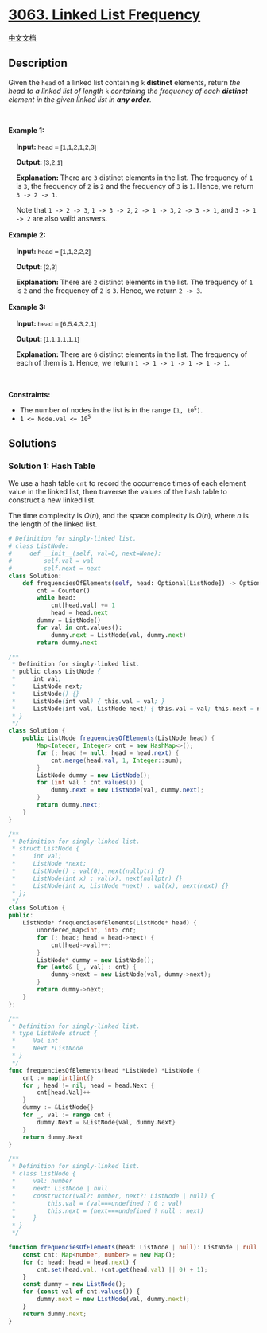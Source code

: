 # [3063. Linked List Frequency](https://leetcode.com/problems/linked-list-frequency)

[中文文档](./solution/3000-3099/3063.Linked%20List%20Frequency/README.md)

<!-- tags:Hash Table,Linked List,Counting -->

## Description

<p>Given the <code>head</code> of a linked list containing <code>k</code> <strong>distinct</strong> elements, return <em>the head to a linked list of length </em><code>k</code><em> containing the <span data-keyword="frequency-linkedlist">frequency</span> of each <strong>distinct</strong> element in the given linked list in <strong>any order</strong>.</em></p>

<p>&nbsp;</p>
<p><strong class="example">Example 1: </strong></p>

<div class="example-block" style="border-color: var(--border-tertiary); border-left-width: 2px; color: var(--text-secondary); font-size: .875rem; margin-bottom: 1rem; margin-top: 1rem; overflow: visible; padding-left: 1rem;">
<p><strong>Input: </strong> <span class="example-io" style="font-family: Menlo,sans-serif; font-size: 0.85rem;"> head = [1,1,2,1,2,3] </span></p>

<p><strong>Output: </strong> <span class="example-io" style="font-family: Menlo,sans-serif; font-size: 0.85rem;"> [3,2,1] </span></p>

<p><strong>Explanation: </strong> There are <code>3</code> distinct elements in the list. The frequency of <code>1</code> is <code>3</code>, the frequency of <code>2</code> is <code>2</code> and the frequency of <code>3</code> is <code>1</code>. Hence, we return <code>3 -&gt; 2 -&gt; 1</code>.</p>

<p>Note that <code>1 -&gt; 2 -&gt; 3</code>, <code>1 -&gt; 3 -&gt; 2</code>, <code>2 -&gt; 1 -&gt; 3</code>, <code>2 -&gt; 3 -&gt; 1</code>, and <code>3 -&gt; 1 -&gt; 2</code> are also valid answers.</p>
</div>

<p><strong class="example">Example 2: </strong></p>

<div class="example-block" style="border-color: var(--border-tertiary); border-left-width: 2px; color: var(--text-secondary); font-size: .875rem; margin-bottom: 1rem; margin-top: 1rem; overflow: visible; padding-left: 1rem;">
<p><strong>Input: </strong> <span class="example-io" style="font-family: Menlo,sans-serif; font-size: 0.85rem;"> head = [1,1,2,2,2] </span></p>

<p><strong>Output: </strong> <span class="example-io" style="font-family: Menlo,sans-serif; font-size: 0.85rem;"> [2,3] </span></p>

<p><strong>Explanation: </strong> There are <code>2</code> distinct elements in the list. The frequency of <code>1</code> is <code>2</code> and the frequency of <code>2</code> is <code>3</code>. Hence, we return <code>2 -&gt; 3</code>.</p>
</div>

<p><strong class="example">Example 3: </strong></p>

<div class="example-block" style="border-color: var(--border-tertiary); border-left-width: 2px; color: var(--text-secondary); font-size: .875rem; margin-bottom: 1rem; margin-top: 1rem; overflow: visible; padding-left: 1rem;">
<p><strong>Input: </strong> <span class="example-io" style="font-family: Menlo,sans-serif; font-size: 0.85rem;"> head = [6,5,4,3,2,1] </span></p>

<p><strong>Output: </strong> <span class="example-io" style="font-family: Menlo,sans-serif; font-size: 0.85rem;"> [1,1,1,1,1,1] </span></p>

<p><strong>Explanation: </strong> There are <code>6</code> distinct elements in the list. The frequency of each of them is <code>1</code>. Hence, we return <code>1 -&gt; 1 -&gt; 1 -&gt; 1 -&gt; 1 -&gt; 1</code>.</p>
</div>

<p>&nbsp;</p>
<p><strong>Constraints:</strong></p>

<ul>
	<li>The number of nodes in the list is in the range <code>[1, 10<sup>5</sup>]</code>.</li>
	<li><code>1 &lt;= Node.val &lt;= 10<sup>5</sup></code></li>
</ul>

## Solutions

### Solution 1: Hash Table

We use a hash table `cnt` to record the occurrence times of each element value in the linked list, then traverse the values of the hash table to construct a new linked list.

The time complexity is $O(n)$, and the space complexity is $O(n)$, where $n$ is the length of the linked list.

<!-- tabs:start -->

```python
# Definition for singly-linked list.
# class ListNode:
#     def __init__(self, val=0, next=None):
#         self.val = val
#         self.next = next
class Solution:
    def frequenciesOfElements(self, head: Optional[ListNode]) -> Optional[ListNode]:
        cnt = Counter()
        while head:
            cnt[head.val] += 1
            head = head.next
        dummy = ListNode()
        for val in cnt.values():
            dummy.next = ListNode(val, dummy.next)
        return dummy.next
```

```java
/**
 * Definition for singly-linked list.
 * public class ListNode {
 *     int val;
 *     ListNode next;
 *     ListNode() {}
 *     ListNode(int val) { this.val = val; }
 *     ListNode(int val, ListNode next) { this.val = val; this.next = next; }
 * }
 */
class Solution {
    public ListNode frequenciesOfElements(ListNode head) {
        Map<Integer, Integer> cnt = new HashMap<>();
        for (; head != null; head = head.next) {
            cnt.merge(head.val, 1, Integer::sum);
        }
        ListNode dummy = new ListNode();
        for (int val : cnt.values()) {
            dummy.next = new ListNode(val, dummy.next);
        }
        return dummy.next;
    }
}
```

```cpp
/**
 * Definition for singly-linked list.
 * struct ListNode {
 *     int val;
 *     ListNode *next;
 *     ListNode() : val(0), next(nullptr) {}
 *     ListNode(int x) : val(x), next(nullptr) {}
 *     ListNode(int x, ListNode *next) : val(x), next(next) {}
 * };
 */
class Solution {
public:
    ListNode* frequenciesOfElements(ListNode* head) {
        unordered_map<int, int> cnt;
        for (; head; head = head->next) {
            cnt[head->val]++;
        }
        ListNode* dummy = new ListNode();
        for (auto& [_, val] : cnt) {
            dummy->next = new ListNode(val, dummy->next);
        }
        return dummy->next;
    }
};
```

```go
/**
 * Definition for singly-linked list.
 * type ListNode struct {
 *     Val int
 *     Next *ListNode
 * }
 */
func frequenciesOfElements(head *ListNode) *ListNode {
	cnt := map[int]int{}
	for ; head != nil; head = head.Next {
		cnt[head.Val]++
	}
	dummy := &ListNode{}
	for _, val := range cnt {
		dummy.Next = &ListNode{val, dummy.Next}
	}
	return dummy.Next
}
```

```ts
/**
 * Definition for singly-linked list.
 * class ListNode {
 *     val: number
 *     next: ListNode | null
 *     constructor(val?: number, next?: ListNode | null) {
 *         this.val = (val===undefined ? 0 : val)
 *         this.next = (next===undefined ? null : next)
 *     }
 * }
 */

function frequenciesOfElements(head: ListNode | null): ListNode | null {
    const cnt: Map<number, number> = new Map();
    for (; head; head = head.next) {
        cnt.set(head.val, (cnt.get(head.val) || 0) + 1);
    }
    const dummy = new ListNode();
    for (const val of cnt.values()) {
        dummy.next = new ListNode(val, dummy.next);
    }
    return dummy.next;
}
```

<!-- tabs:end -->

<!-- end -->
